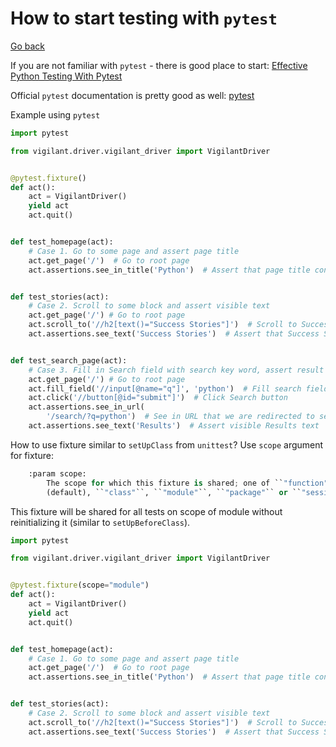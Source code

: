 # How to start testing with `pytest`
[Go back](index.md)

If you are not familiar with `pytest` - there is good place to start:
[Effective Python Testing With Pytest](https://realpython.com/pytest-python-testing/)

Official `pytest` documentation is pretty good as well: 
[pytest](https://docs.pytest.org/en/latest/index.html)

Example using `pytest`
```python
import pytest

from vigilant.driver.vigilant_driver import VigilantDriver


@pytest.fixture()
def act():
    act = VigilantDriver()
    yield act
    act.quit()


def test_homepage(act):
    # Case 1. Go to some page and assert page title
    act.get_page('/')  # Go to root page
    act.assertions.see_in_title('Python')  # Assert that page title contains 'Python' string


def test_stories(act):
    # Case 2. Scroll to some block and assert visible text
    act.get_page('/') # Go to root page
    act.scroll_to('//h2[text()="Success Stories"]')  # Scroll to Success Stories block
    act.assertions.see_text('Success Stories')  # Assert that Success Stories string is visible


def test_search_page(act):
    # Case 3. Fill in Search field with search key word, assert result in search result page.
    act.get_page('/') # Go to root page
    act.fill_field('//input[@name="q"]', 'python')  # Fill search field
    act.click('//button[@id="submit"]')  # Click Search button
    act.assertions.see_in_url(
        '/search/?q=python')  # See in URL that we are redirected to search result page
    act.assertions.see_text('Results')  # Assert visible Results text


```

How to use fixture similar to `setUpClass` from `unittest`?
Use `scope` argument for fixture:
```python
    :param scope:
        The scope for which this fixture is shared; one of ``"function"``
        (default), ``"class"``, ``"module"``, ``"package"`` or ``"session"``.
```
This fixture will be shared for all tests on scope of module without reinitializing it (similar to `setUpBeforeClass`).
```python
import pytest

from vigilant.driver.vigilant_driver import VigilantDriver


@pytest.fixture(scope="module")
def act():
    act = VigilantDriver()
    yield act
    act.quit()


def test_homepage(act):
    # Case 1. Go to some page and assert page title
    act.get_page('/')  # Go to root page
    act.assertions.see_in_title('Python')  # Assert that page title contains 'Python' string


def test_stories(act):
    # Case 2. Scroll to some block and assert visible text
    act.scroll_to('//h2[text()="Success Stories"]')  # Scroll to Success Stories block
    act.assertions.see_text('Success Stories')  # Assert that Success Stories string is visible

```